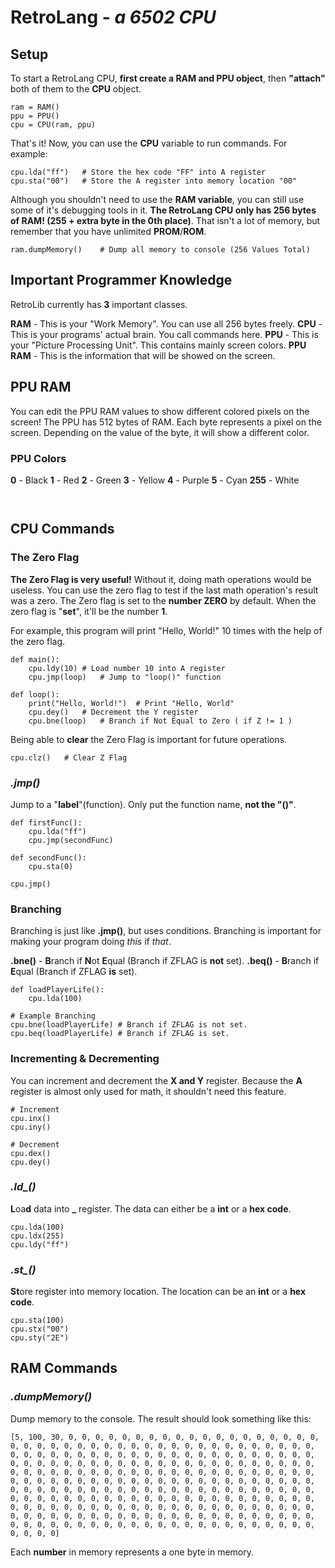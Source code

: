 # RetroLang - *a 6502 CPU*

## Setup
To start a RetroLang CPU, **first create a RAM and PPU object**, then **"attach"** both of them to the **CPU** object.
```
ram = RAM()
ppu = PPU()
cpu = CPU(ram, ppu)
```
That's it!
Now, you can use the **CPU** variable to run commands.
For example:
```
cpu.lda("ff")	# Store the hex code "FF" into A register
cpu.sta("00")	# Store the A register into memory location "00"
```
Although you shouldn't need to use the **RAM variable**, you can still use some of it's debugging tools in it. **The RetroLang CPU only has 256 bytes of RAM! (255 + extra byte in the 0th place)**. That isn't a lot of memory, but remember that you have unlimited **PROM**/**ROM**.
```
ram.dumpMemory()	# Dump all memory to console (256 Values Total)
```

## Important Programmer Knowledge
RetroLib currently has **3** important classes.

**RAM** - This is your "Work Memory". You can use all 256 bytes freely.
**CPU** - This is your programs' actual brain. You call commands here.
**PPU** - This is your "Picture Processing Unit". This contains mainly screen colors.
**PPU RAM** - This is the information that will be showed on the screen.

## PPU RAM
You can edit the PPU RAM values to show different colored pixels on the screen!
The PPU has 512 bytes of RAM. Each byte represents a pixel on the screen. Depending on the value of the byte, it will show a different color.

### PPU Colors
**0** - Black
**1** - Red
**2** - Green
**3** - Yellow
**4** - Purple
**5** - Cyan
**255** - White

```


```


## CPU Commands

### The Zero Flag
**The Zero Flag is very useful!** Without it, doing math operations would be useless.
You can use the zero flag to test if the last math operation's result was a zero.
The Zero flag is set to the **number ZERO** by default. When the zero flag is "**set**", it'll be the number **1**.

For example, this program will print "Hello, World!" 10 times with the help of the zero flag.
```
def main():
	cpu.ldy(10)	# Load number 10 into A register
    cpu.jmp(loop)	# Jump to "loop()" function

def loop():
    print("Hello, World!")	# Print "Hello, World"
    cpu.dey()	# Decrement the Y register
    cpu.bne(loop)	# Branch if Not Equal to Zero ( if Z != 1 )

```

Being able to **clear** the Zero Flag is important for future operations.
```
cpu.clz()	# Clear Z Flag
```

### *.jmp()*
Jump to a "**label**"(function). Only put the function name, **not the "()"**.
```
def firstFunc():
	cpu.lda("ff")
	cpu.jmp(secondFunc)

def secondFunc():
	cpu.sta(0)

cpu.jmp()
```



### Branching
Branching is just like **.jmp()**, but uses conditions. Branching is important for making your program doing *this* if *that*.

**.bne()** - **B**ranch if **N**ot **E**qual (Branch if ZFLAG is **not** set).
**.beq()** - **B**ranch if **E**qual (Branch if ZFLAG **is** set).

```
def loadPlayerLife():
	cpu.lda(100)

# Example Branching
cpu.bne(loadPlayerLife)	# Branch if ZFLAG is not set.
cpu.beq(loadPlayerLife)	# Branch if ZFLAG is set.
```

### Incrementing & Decrementing 
You can increment and decrement the **X and Y** register. Because the **A** register is almost only used for math, it shouldn't need this feature.
```
# Increment
cpu.inx()
cpu.iny()

# Decrement
cpu.dex()
cpu.dey()
```

### *.ld_()*
**L**oa**d** data into **_** register. The data can either be a **int** or a **hex code**.
```
cpu.lda(100)
cpu.ldx(255)
cpu.ldy("ff")
```

### *.st_()*
**St**ore register into memory location. The location can be an **int** or a **hex code**.
```
cpu.sta(100)
cpu.stx("00")
cpu.sty("2E")
```

## RAM Commands

### *.dumpMemory()*
Dump memory to the console. The result should look something like this:
```
[5, 100, 30, 0, 0, 0, 0, 0, 0, 0, 0, 0, 0, 0, 0, 0, 0, 0, 0, 0, 0, 0, 0, 0, 0, 0, 0, 0, 0, 0, 0, 0, 0, 0, 0, 0, 0, 0, 0, 0, 0, 0, 0, 0, 0, 0, 0, 0, 0, 0, 0, 0, 0, 0, 0, 0, 0, 0, 0, 0, 0, 0, 0, 0, 0, 0, 0, 0, 0, 0, 0, 0, 0, 0, 0, 0, 0, 0, 0, 0, 0, 0, 0, 0, 0, 0, 0, 0, 0, 0, 0, 0, 0, 0, 0, 0, 0, 0, 0, 0, 0, 0, 0, 0, 0, 0, 0, 0, 0, 0, 0, 0, 0, 0, 0, 0, 0, 0, 0, 0, 0, 0, 0, 0, 0, 0, 0, 0, 0, 0, 0, 0, 0, 0, 0, 0, 0, 0, 0, 0, 0, 0, 0, 0, 0, 0, 0, 0, 0, 0, 0, 0, 0, 0, 0, 0, 0, 0, 0, 0, 0, 0, 0, 0, 0, 0, 0, 0, 0, 0, 0, 0, 0, 0, 0, 0, 0, 0, 0, 0, 0, 0, 0, 0, 0, 0, 0, 0, 0, 0, 0, 0, 0, 0, 0, 0, 0, 0, 0, 0, 0, 0, 0, 0, 0, 0, 0, 0, 0, 0, 0, 0, 0, 0, 0, 0, 0, 0, 0, 0, 0, 0, 0, 0, 0, 0, 0, 0, 0, 0, 0, 0, 0, 0, 0, 0, 0, 0, 0, 0, 0, 0, 0, 0, 0, 0, 0, 0, 0, 0, 0, 0, 0, 0, 0, 0]
```
Each **number** in memory represents a one byte in memory.


